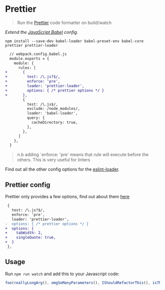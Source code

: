 # Prettier
> Run the [Prettier](https://github.com/prettier/prettier) code formatter on build/watch

*Extend the [JavaScript Babel](https://github.com/mrmartineau/webpack-recipes/blob/master/javascript/babel/webpack.config.babel.js) config.*

```
npm install --save-dev babel-loader babel-preset-env babel-core prettier prettier-loader
```

```diff
  // webpack.config.babel.js
  module.exports = {
    module: {
      rules: [
+       {
+         test: /\.js?$/,
+         enforce: 'pre',
+         loader: 'prettier-loader',
+         options: { /* prettier options */ }
+       },
        {
          test: /\.js$/,
          exclude: /node_modules/,
          loader: 'babel-loader',
          query: {
            cacheDirectory: true,
          },
        },
      ]
    },
  }
```

> n.b adding `enforce: 'pre' means that rule will execute before the others. This is very useful for linters

Find out all the other config options for the [eslint-loader](https://github.com/MoOx/eslint-loader).

## Prettier config
Prettier only provides a few options, find out about them [here](https://github.com/prettier/prettier#options)

```diff
 {
   test: /\.js?$/,
   enforce: 'pre',
   loader: 'prettier-loader',
-  options: { /* prettier options */ }
+  options: {
+    tabWidth: 2,
+    singleQuote: true,
+  }
 },
```

## Usage
Run `npm run watch` and add this to your Javascript code:

```js
foo(reallyLongArg(), omgSoManyParameters(), IShouldRefactorThis(), isThereSeriouslyAnotherOne());
```
